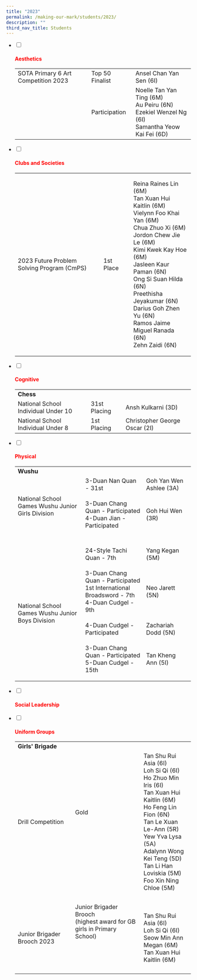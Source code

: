 ```yaml
---
title: "2023"
permalink: /making-our-mark/students/2023/
description: ""
third_nav_title: Students
---
```

<ul class="jekyllcodex_accordion">
<li><input id="accordion1" type="checkbox"> <label for="accordion1"><h4><strong><span style="color: #ff0000;">Aesthetics</span></strong></h4></label>
<div>
<table>
<tbody>
<tr>
<td>SOTA Primary 6 Art Competition 2023</td>
<td>Top 50 Finalist</td>
<td>Ansel Chan Yan Sen (6I)</td>
</tr>
<tr>
<td>&nbsp;</td>
<td>Participation&nbsp;</td>
<td>Noelle Tan Yan Ting (6M)<br>Au Peiru (6N)<br>Ezekiel Wenzel Ng (6I)<br>Samantha Yeow Kai Fei (6D)&nbsp;</td>
</tr>
</tbody>
</table>
</div>
</li>
<li><input id="accordion2" type="checkbox"> <label for="accordion2"><h4><strong><span style="color: #ff0000;">Clubs and Societies</span></strong></h4></label>
<div>
	<table>
<tbody>
<tr>
<td width="304">2023 Future Problem Solving Program (CmPS)&nbsp;</td>
<td width="79">1st Place</td>
<td width="186"><p>Reina Raines Lin (6M)<br>
  Tan Xuan Hui Kaitlin (6M)<br>
Vielynn Foo Khai Yan (6M)<br>
Chua Zhuo Xi (6M)<br>
Jordon Chew Jie Le (6M)<br>
Kimi Kwek Kay Hoe (6M)<br>
Jasleen Kaur Paman (6N)<br>
Ong Si Suan Hilda (6N)<br>
Preethisha Jeyakumar (6N)<br>
Darius Goh Zhen Yu (6N)<br>
Ramos Jaime Miguel Ranada (6N)<br>
Zehn Zaidi (6N)
</p></td>
</tr>
</tbody>
</table>
</div>
</li>
<li><input id="accordion3" type="checkbox"> <label for="accordion3"><h4><strong><span style="color: #ff0000;">Cognitive</span></strong></h4></label>
<div>
	<table>
<tbody>
<tr>
<td><strong>Chess</strong></td>
<td>&nbsp;</td>
<td>&nbsp;</td>
</tr>
<tr>
  <td>National School Individual Under 10</td>
  <td>31st Placing</td>
  <td>Ansh Kulkarni (3D)</td>
</tr>
<tr>
<td>National School Individual Under 8</td>
<td>1st Placing&nbsp;</td>
<td>Christopher George Oscar (2I)&nbsp;</td>
</tr>
</tbody>
</table>
</div>
</li>
<li><input id="accordion4" type="checkbox"> <label for="accordion4"><h4><strong><span style="color: #ff0000;">Physical</span></strong></h4></label>
<div>
	<table>
<tbody>
<tr>
<td><strong>Wushu</strong></td>
<td>&nbsp;</td>
<td>&nbsp;</td>
</tr>	
<tr>
<td rowspan="2">National School Games Wushu Junior Girls Division</td>
<td>3-Duan Nan Quan - 31st</td>
<td>Goh Yan Wen Ashlee (3A)</td>
</tr>
<tr>
<td><p>3-Duan Chang Quan - Participated<br>
  4-Duan Jian - Participated</p></td>
<td>Goh Hui Wen (3R)&nbsp;</td>
</tr>
	<tr>
	  <td>&nbsp;</td>
	  <td>&nbsp;</td>
	  <td>&nbsp;</td>
    </tr>
	<tr>
	  <td rowspan="4">National School Games Wushu Junior Boys Division</td>
	  <td>24-Style Tachi Quan - 7th </td>
	  <td>Yang Kegan (5M)</td>
    </tr>
	<tr>
	  <td><p>3-Duan Chang Quan - Participated
	      <br>
      1st International Broadsword - 7th<br>
      4-Duan Cudgel - 9th
	  </p></td>
	  <td>Neo Jarett (5N)</td>
    </tr>
	<tr>
	  <td>4-Duan Cudgel - Participated</td>
	  <td>Zachariah Dodd (5N)</td>
    </tr>
	<tr>
  <td><p>3-Duan Chang Quan - Participated<br>
    5-Duan Cudgel - 15th
  </p></td>
  <td>Tan Kheng Ann (5I)</td>
</tr>
</tbody>
</table>
</div>
</li>
<li><input id="accordion5" type="checkbox"> <label for="accordion5"><h4><strong><span style="color: #ff0000;">Social Leadership</span></strong></h4></label>
<div>
</div>
</li>
<li><input id="accordion6" type="checkbox"> <label for="accordion6"><h4><strong><span style="color: #ff0000;">Uniform Groups</span></strong></h4></label>
<div>
	<table>
  <tbody>
    <tr>
      <td><strong>Girls' Brigade</strong></td>
      <td>&nbsp;</td>
      <td>&nbsp;</td>
    </tr>
    <tr>
      <td>Drill Competition</td>
      <td>Gold
      <p>&nbsp;</p></td>
      <td>Tan Shu Rui Asia (6I)<br>
      Loh Si Qi (6I)<br>
      Ho Zhuo Min Iris (6I)<br>
      Tan Xuan Hui Kaitlin (6M)<br>
      Ho Feng Lin Fion (6N)<br>
      Tan Le Xuan Le-Ann (5R)<br>
      Yew Yva Lysa (5A)<br>
      Adalynn Wong Kei Teng (5D)<br>
      Tan Li Han Loviskia (5M)<br>
      Foo Xin Ning Chloe (5M)</td>
    </tr>
    <tr>
      <td>&nbsp;</td>
      <td>&nbsp;</td>
      <td>&nbsp;</td>
    </tr>
    <tr>
      <td>Junior Brigader Brooch 2023</td>
      <td>Junior Brigader Brooch <br>
        (highest award for GB girls in Primary School)
<p>&nbsp;</p>      <p>&nbsp;</p></td>
      <td>Tan Shu Rui Asia (6I)<br>
        Loh Si Qi (6I)<br>
        Seow Min Ann Megan (6M)<br>
        Tan Xuan Hui Kaitlin (6M)</td>
    </tr>
  </tbody>
</table>
</div>
</li>
</ul>